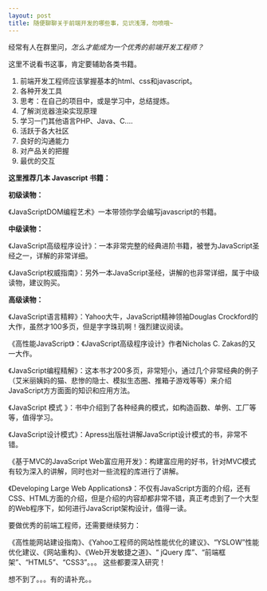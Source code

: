 ```yaml
---
layout: post
title: 随便聊聊关于前端开发的哪些事，见识浅薄，勿喷哦~
---
```


经常有人在群里问，*怎么才能成为一个优秀的前端开发工程师？*

这里不说看书这事，肯定要辅助各类书籍。

1. 前端开发工程师应该掌握基本的html、css和javascript。
2. 各种开发工具
3. 思考：在自己的项目中，或是学习中，总结提炼。
4. 了解浏览器渲染实现原理
5. 学习一门其他语言PHP、Java、C....
6. 活跃于各大社区
7. 良好的沟通能力
8. 对产品关的把握
9. 最优的交互

**这里推荐几本 Javascript 书籍：**

**初级读物：**

《JavaScriptDOM编程艺术》一本带领你学会编写javascript的书籍。

**中级读物：**

《JavaScript高级程序设计》：一本非常完整的经典进阶书籍，被誉为JavaScript圣经之一，详解的非常详细。

《JavaScript权威指南》：另外一本JavaScript圣经，讲解的也非常详细，属于中级读物，建议购买。

**高级读物：**

《JavaScript语言精粹》：Yahoo大牛，JavaScript精神领袖Douglas Crockford的大作，虽然才100多页，但是字字珠玑啊！强烈建议阅读。

《高性能JavaScript》：《JavaScript高级程序设计》作者Nicholas C. Zakas的又一大作。

《JavaScript编程精解》：这本书才200多页，非常短小，通过几个非常经典的例子（艾米丽姨妈的猫、悲惨的隐士、模拟生态圈、推箱子游戏等等）来介绍JavaScript方方面面的知识和应用方法。

《JavaScript 模式 》：书中介绍到了各种经典的模式，如构造函数、单例、工厂等等，值得学习。

《JavaScript设计模式》：Apress出版社讲解JavaScript设计模式的书，非常不错。

《基于MVC的JavaScript Web富应用开发》：构建富应用的好书，针对MVC模式有较为深入的讲解，同时也对一些流程的库进行了讲解。

《Developing Large Web Applications》：不仅有JavaScript方面的介绍，还有CSS、HTML方面的介绍，但是介绍的内容却都非常不错，真正考虑到了一个大型的Web程序下，如何进行JavaScript架构设计，值得一读。

要做优秀的前端工程师，还需要继续努力：

《高性能网站建设指南》、《Yahoo工程师的网站性能优化的建议》、“YSLOW”性能优化建议、《网站重构》、《Web开发敏捷之道》、“ jQuery 库”、“前端框架”、“HTML5”、“CSS3”。。。 这些都要深入研究！


想不到了。。。有的请补充。。
